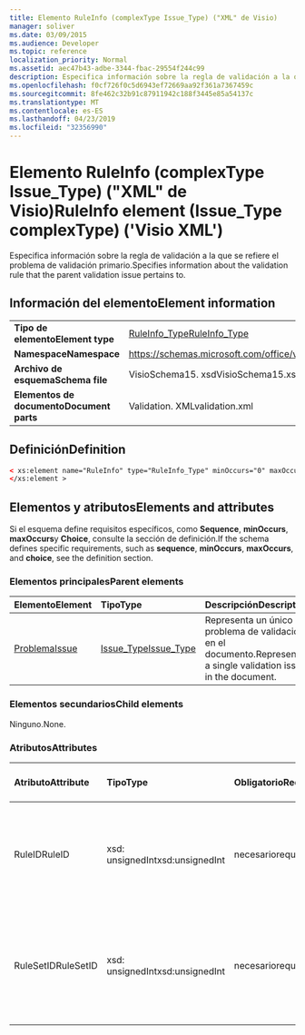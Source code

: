 ```yaml
---
title: Elemento RuleInfo (complexType Issue_Type) ("XML" de Visio)
manager: soliver
ms.date: 03/09/2015
ms.audience: Developer
ms.topic: reference
localization_priority: Normal
ms.assetid: aec47b43-adbe-3344-fbac-29554f244c99
description: Especifica información sobre la regla de validación a la que se refiere el problema de validación primario.
ms.openlocfilehash: f0cf726f0c5d6943ef72669aa92f361a7367459c
ms.sourcegitcommit: 8fe462c32b91c87911942c188f3445e85a54137c
ms.translationtype: MT
ms.contentlocale: es-ES
ms.lasthandoff: 04/23/2019
ms.locfileid: "32356990"
---
```

# <a name="ruleinfo-element-issuetype-complextype-visio-xml"></a><span data-ttu-id="d2968-103">Elemento RuleInfo (complexType Issue_Type) ("XML" de Visio)</span><span class="sxs-lookup"><span data-stu-id="d2968-103">RuleInfo element (Issue_Type complexType) ('Visio XML')</span></span>

<span data-ttu-id="d2968-104">Especifica información sobre la regla de validación a la que se refiere el problema de validación primario.</span><span class="sxs-lookup"><span data-stu-id="d2968-104">Specifies information about the validation rule that the parent validation issue pertains to.</span></span>
  
## <a name="element-information"></a><span data-ttu-id="d2968-105">Información del elemento</span><span class="sxs-lookup"><span data-stu-id="d2968-105">Element information</span></span>

|||
|:-----|:-----|
|<span data-ttu-id="d2968-106">**Tipo de elemento**</span><span class="sxs-lookup"><span data-stu-id="d2968-106">**Element type**</span></span> <br/> |[<span data-ttu-id="d2968-107">RuleInfo_Type</span><span class="sxs-lookup"><span data-stu-id="d2968-107">RuleInfo_Type</span></span>](ruleinfo_type-complextypevisio-xml.md) <br/> |
|<span data-ttu-id="d2968-108">**Namespace**</span><span class="sxs-lookup"><span data-stu-id="d2968-108">**Namespace**</span></span> <br/> |https://schemas.microsoft.com/office/visio/2012/main  <br/> |
|<span data-ttu-id="d2968-109">**Archivo de esquema**</span><span class="sxs-lookup"><span data-stu-id="d2968-109">**Schema file**</span></span> <br/> |<span data-ttu-id="d2968-110">VisioSchema15. xsd</span><span class="sxs-lookup"><span data-stu-id="d2968-110">VisioSchema15.xsd</span></span>  <br/> |
|<span data-ttu-id="d2968-111">**Elementos de documento**</span><span class="sxs-lookup"><span data-stu-id="d2968-111">**Document parts**</span></span> <br/> |<span data-ttu-id="d2968-112">Validation. XML</span><span class="sxs-lookup"><span data-stu-id="d2968-112">validation.xml</span></span>  <br/> |
   
## <a name="definition"></a><span data-ttu-id="d2968-113">Definición</span><span class="sxs-lookup"><span data-stu-id="d2968-113">Definition</span></span>

```XML
< xs:element name="RuleInfo" type="RuleInfo_Type" minOccurs="0" maxOccurs="1" >
</xs:element >
```

## <a name="elements-and-attributes"></a><span data-ttu-id="d2968-114">Elementos y atributos</span><span class="sxs-lookup"><span data-stu-id="d2968-114">Elements and attributes</span></span>

<span data-ttu-id="d2968-115">Si el esquema define requisitos específicos, como **Sequence**, **minOccurs**, **maxOccurs**y **Choice**, consulte la sección de definición.</span><span class="sxs-lookup"><span data-stu-id="d2968-115">If the schema defines specific requirements, such as **sequence**, **minOccurs**, **maxOccurs**, and **choice**, see the definition section.</span></span> 
  
### <a name="parent-elements"></a><span data-ttu-id="d2968-116">Elementos principales</span><span class="sxs-lookup"><span data-stu-id="d2968-116">Parent elements</span></span>

|<span data-ttu-id="d2968-117">**Elemento**</span><span class="sxs-lookup"><span data-stu-id="d2968-117">**Element**</span></span>|<span data-ttu-id="d2968-118">**Tipo**</span><span class="sxs-lookup"><span data-stu-id="d2968-118">**Type**</span></span>|<span data-ttu-id="d2968-119">**Descripción**</span><span class="sxs-lookup"><span data-stu-id="d2968-119">**Description**</span></span>|
|:-----|:-----|:-----|
|[<span data-ttu-id="d2968-120">Problema</span><span class="sxs-lookup"><span data-stu-id="d2968-120">Issue</span></span>](issue-element-issues_type-complextypevisio-xml.md) <br/> |[<span data-ttu-id="d2968-121">Issue_Type</span><span class="sxs-lookup"><span data-stu-id="d2968-121">Issue_Type</span></span>](issue_type-complextypevisio-xml.md) <br/> |<span data-ttu-id="d2968-122">Representa un único problema de validación en el documento.</span><span class="sxs-lookup"><span data-stu-id="d2968-122">Represents a single validation issue in the document.</span></span>  <br/> |
   
### <a name="child-elements"></a><span data-ttu-id="d2968-123">Elementos secundarios</span><span class="sxs-lookup"><span data-stu-id="d2968-123">Child elements</span></span>

<span data-ttu-id="d2968-124">Ninguno.</span><span class="sxs-lookup"><span data-stu-id="d2968-124">None.</span></span>
  
### <a name="attributes"></a><span data-ttu-id="d2968-125">Atributos</span><span class="sxs-lookup"><span data-stu-id="d2968-125">Attributes</span></span>

|<span data-ttu-id="d2968-126">**Atributo**</span><span class="sxs-lookup"><span data-stu-id="d2968-126">**Attribute**</span></span>|<span data-ttu-id="d2968-127">**Tipo**</span><span class="sxs-lookup"><span data-stu-id="d2968-127">**Type**</span></span>|<span data-ttu-id="d2968-128">**Obligatorio**</span><span class="sxs-lookup"><span data-stu-id="d2968-128">**Required**</span></span>|<span data-ttu-id="d2968-129">**Descripción**</span><span class="sxs-lookup"><span data-stu-id="d2968-129">**Description**</span></span>|<span data-ttu-id="d2968-130">**Posibles valores**</span><span class="sxs-lookup"><span data-stu-id="d2968-130">**Possible values**</span></span>|
|:-----|:-----|:-----|:-----|:-----|
|<span data-ttu-id="d2968-131">RuleID</span><span class="sxs-lookup"><span data-stu-id="d2968-131">RuleID</span></span>  <br/> |<span data-ttu-id="d2968-132">xsd: unsignedInt</span><span class="sxs-lookup"><span data-stu-id="d2968-132">xsd:unsignedInt</span></span>  <br/> |<span data-ttu-id="d2968-133">necesario</span><span class="sxs-lookup"><span data-stu-id="d2968-133">required</span></span>  <br/> |<span data-ttu-id="d2968-134">Especifica el identificador único de la regla de validación a la que se refiere el problema primario.</span><span class="sxs-lookup"><span data-stu-id="d2968-134">Specifies the unique identifier of the validation rule that the parent issue pertains to.</span></span>  <br/> |<span data-ttu-id="d2968-135">Valores del tipo xsd: unsignedInt.</span><span class="sxs-lookup"><span data-stu-id="d2968-135">Values of the xsd:unsignedInt type.</span></span>  <br/> |
|<span data-ttu-id="d2968-136">RuleSetID</span><span class="sxs-lookup"><span data-stu-id="d2968-136">RuleSetID</span></span>  <br/> |<span data-ttu-id="d2968-137">xsd: unsignedInt</span><span class="sxs-lookup"><span data-stu-id="d2968-137">xsd:unsignedInt</span></span>  <br/> |<span data-ttu-id="d2968-138">necesario</span><span class="sxs-lookup"><span data-stu-id="d2968-138">required</span></span>  <br/> |<span data-ttu-id="d2968-139">Especifica el identificador único del conjunto de reglas de validación al que se refiere el problema primario.</span><span class="sxs-lookup"><span data-stu-id="d2968-139">Specifies the unique identifier of the validation rule set that the parent issue pertains to.</span></span>  <br/> |<span data-ttu-id="d2968-140">Valores del tipo xsd: unsignedInt.</span><span class="sxs-lookup"><span data-stu-id="d2968-140">Values of the xsd:unsignedInt type.</span></span>  <br/> |
   

